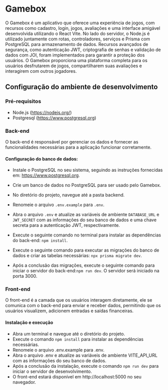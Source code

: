 # Gamebox

O Gamebox é um aplicativo que oferece uma experiência de jogos, com recursos como cadastro, login, jogos, avaliações e uma interface amigável desenvolvida utilizando o React Vite. No lado do servidor, o Node.js é utilizado juntamente com rotas, controladores, serviços e Prisma com PostgreSQL para armazenamento de dados. Recursos avançados de segurança, como autenticação JWT, criptografia de senhas e validação de dados com JOI, foram implementados para garantir a proteção dos usuários. O Gamebox proporciona uma plataforma completa para os usuários desfrutarem de jogos, compartilharem suas avaliações e interagirem com outros jogadores.

## Configuração do ambiente de desenvolvimento

### Pré-requisitos

- Node.js (https://nodejs.org/)
- Postgresql (https://www.postgresql.org)

### Back-end

O back-end é responsável por gerenciar os dados e fornecer as funcionalidades necessárias para a aplicação funcionar corretamente.

#### Configuração do banco de dados:

- Instale o PostgreSQL no seu sistema, seguindo as instruções fornecidas em: https://www.postgresql.org.

- Crie um banco de dados no PostgreSQL para ser usado pelo Gamebox.

- No diretório do projeto, navegue até a pasta backend.

- Renomeie o arquivo `.env.example` para `.env`.

- Abra o arquivo `.env` e atualize as variáveis de ambiente `DATABASE_URL` e `JWT_SECRET` com as informações do seu banco de dados e uma chave secreta para a autenticação JWT, respectivamente.

- Execute o seguinte comando no terminal para instalar as dependências do back-end: `npm install`.

- Execute o seguinte comando para executar as migrações do banco de dados e criar as tabelas necessárias: `npx prisma migrate dev`.

- Após a conclusão das migrações, execute o seguinte comando para iniciar o servidor do back-end:`npm run dev`. O servidor será iniciado na porta 3000.

### Front-end

O front-end é a camada que os usuários interagem diretamente, ele se comunica com o back-end para enviar e receber dados, permitindo que os usuários visualizem, adicionem entradas e saídas financeiras.

#### Instalação e execução

- Abra um terminal e navegue até o diretório do projeto.
- Execute o comando `npm install` para instalar as dependências necessárias.
- Renomeie o arquivo .env.example para .env.
- Abra o arquivo .env e atualize as variáveis de ambiente VITE_API_URL com as informações do seu banco de dados.
- Após a conclusão da instalação, execute o comando `npm run dev` para iniciar o servidor de desenvolvimento.
- O front-end estará disponível em http://localhost:5000 no seu navegador.
